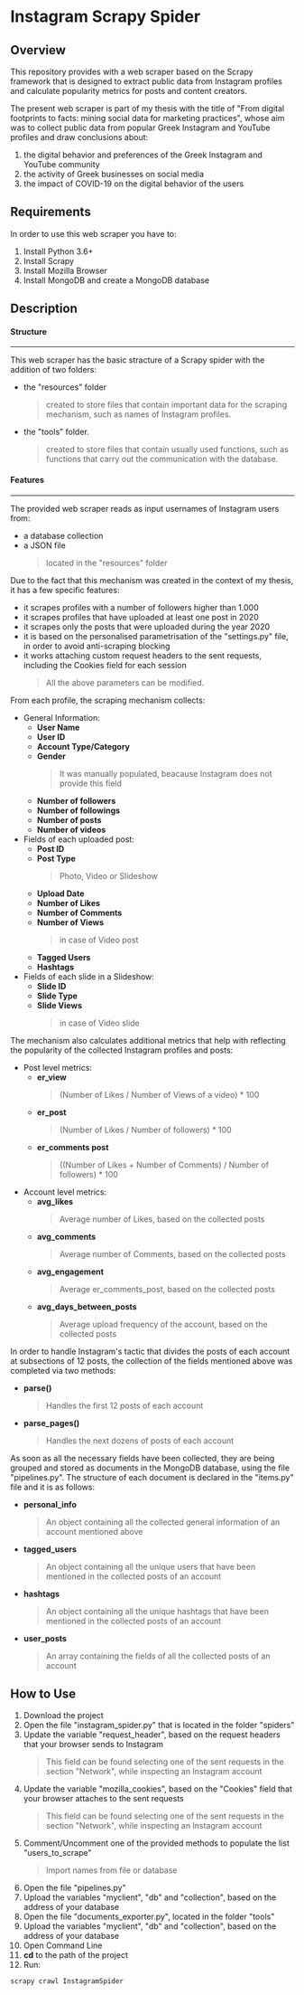 Instagram Scrapy Spider
=======================

Overview
---------
This repository provides with a web scraper based on the Scrapy framework that is designed to extract public data from Instagram profiles and calculate popularity metrics for posts and content creators. 

The present web scraper is part of my thesis with the title of "From digital footprints to facts: mining social data for marketing practices", whose aim was to collect public data from popular Greek Instagram and YouTube profiles and draw conclusions about:
1. the digital behavior and preferences of the Greek Instagram and YouTube community
2. the activity of Greek businesses on social media
3. the impact of COVID-19 on the digital behavior of the users

Requirements
------------
In order to use this web scraper you have to:
1. Install Python 3.6+
2. Install Scrapy
3. Install Mozilla Browser
4. Install MongoDB and create a MongoDB database

Description
---------------------------

#### Structure
---------------------------

This web scraper has the basic stracture of a Scrapy spider with the addition of two folders: 
* the "resources" folder 
    >created to store files that contain important data for the scraping mechanism, such as names of Instagram profiles.
* the "tools" folder.
    >created to store files that contain usually used functions, such as functions that carry out the communication with the database.

####  Features
-----------------------------

The provided web scraper reads as input usernames of Instagram users from:
* a database collection
* a JSON file 
    >located in the "resources" folder


Due to the fact that this mechanism was created in the context of my thesis, it has a few specific features:
* it scrapes profiles with a number of followers higher than 1.000 
* it scrapes profiles that have uploaded at least one post in 2020
* it scrapes only the posts that were uploaded during the year 2020
* it is based on the personalised parametrisation of the "settings.py" file, in order to avoid anti-scraping blocking 
* it works attaching custom request headers to the sent requests, including the Cookies field for each session
    >All the above parameters can be modified.


From each profile, the scraping mechanism collects:
* General Information:
    * **User Name**
    * **User ID**
    * **Account Type/Category**
    * **Gender**
        >It was manually populated, beacause Instagram does not provide this field
    * **Number of followers**
    * **Number of followings**
    * **Number of posts**
    * **Number of videos**
* Fields of each uploaded post:
    * **Post ID**
    * **Post Type** 
        >Photo, Video or Slideshow
    * **Upload Date**
    * **Number of Likes**
    * **Number of Comments**
    * **Number of Views**
        >in case of Video post
    * **Tagged Users**
    * **Hashtags**
* Fields of each slide in a Slideshow:
    * **Slide ID**
    * **Slide Type**
    * **Slide Views**
        >in case of Video slide


The mechanism also calculates additional metrics that help with reflecting the popularity of the collected Instagram profiles and posts:
* Post level metrics:
    * **er_view**
        >(Number of Likes / Number of Views of a video) * 100
    * **er_post**
        >(Number of Likes / Number of followers) * 100
    * **er_comments post**
        >((Number of Likes + Number of Comments) / Number of followers) * 100
* Account level metrics:
    * **avg_likes**
        >Average number of Likes, based on the collected posts
    * **avg_comments**
        >Average number of Comments, based on the collected posts
    * **avg_engagement**
        >Average er_comments_post, based on the collected posts
    * **avg_days_between_posts**
        >Average upload frequency of the account, based on the collected posts


In order to handle Instagram's tactic that divides the posts of each account at subsections of 12 posts, the collection of the fields mentioned above was completed via two methods:
* **parse()**
    >Handles the first 12 posts of each account
* **parse_pages()**
    >Handles the next dozens of posts of each account


As soon as all the necessary fields have been collected, they are being grouped and stored as documents in the MongoDB database, using the file "pipelines.py". The structure of each document is declared in the "items.py" file and it is as follows:
* **personal_info**
    >An object containing all the collected general information of an account mentioned above
* **tagged_users**
    >An object containing all the unique users that have been mentioned in the collected posts of an account
* **hashtags**
    >An object containing all the unique hashtags that have been mentioned in the collected posts of an account
* **user_posts**
    >An array containing the fields of all the collected posts of an account 

How to Use
---------------------------
1. Download the project
2. Open the file "instagram_spider.py" that is located in the folder "spiders"
3. Update the variable "request_header", based on the request headers that your browser sends to Instagram
    >This field can be found selecting one of the sent requests in the section "Network", while inspecting an Instagram account
4. Update the variable "mozilla_cookies", based on the "Cookies" field that your browser attaches to the sent requests
    >This field can be found selecting one of the sent requests in the section "Network", while inspecting an Instagram account
5. Comment/Uncomment one of the provided methods to populate the list "users_to_scrape"
    >Import names from file or database
6. Open the file "pipelines.py"
7. Upload the variables "myclient", "db" and "collection", based on the address of your database
8. Open the file "documents_exporter.py", located in the folder "tools"
9. Upload the variables "myclient", "db" and "collection", based on the address of your database
10. Open Command Line
11. **cd** to the path of the project
12. Run:
```
scrapy crawl InstagramSpider
```
